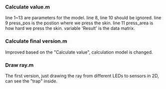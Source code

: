 ### Calculate value.m
line 1~13 are parameters for the model.
line 8, line 10 should be ignored.
line 9 press_pos is the postion where we press the skin.
line 11 press_area is how hard we press the skin.
variable 'Result' is the data matrix.
### Calculate final version.m
Improved based on the "Calculate value", calculation model is changed.
### Draw ray.m
The first version, just drawing the ray from different LEDs to sensors in 2D, can see the "trap" inside.
